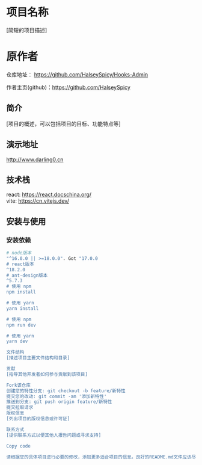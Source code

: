 # 项目名称

[简短的项目描述]

# 原作者

仓库地址： https://github.com/HalseySpicy/Hooks-Admin

作者主页(github)：https://github.com/HalseySpicy

## 简介

[项目的概述，可以包括项目的目标、功能特点等]

## 演示地址

http://www.darling0.cn

## 技术栈

react: https://react.docschina.org/
<br/>
vite: https://cn.vitejs.dev/


## 安装与使用

### 安装依赖

```bash
# node版本
"^16.0.0 || >=18.0.0". Got "17.0.0
# react版本
^18.2.0
# ant-design版本
^5.7.3
# 使用 npm
npm install

# 使用 yarn
yarn install

# 使用 npm
npm run dev

# 使用 yarn
yarn dev

文件结构
[描述项目主要文件结构和目录]

贡献
[指导其他开发者如何参与贡献到该项目]

Fork该仓库
创建您的特性分支: git checkout -b feature/新特性
提交您的改动: git commit -am '添加新特性'
推送到分支: git push origin feature/新特性
提交拉取请求
版权信息
[列出项目的版权信息或许可证]

联系方式
[提供联系方式以便其他人报告问题或寻求支持]

Copy code

请根据您的具体项目进行必要的修改，添加更多适合项目的信息。良好的README.md文件应该尽量详细地描述项目的特性和用法，以便其他人可以轻松了解和使用您的项目。
